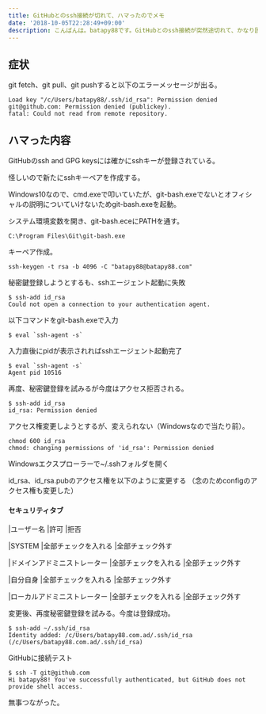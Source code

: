 ```yaml
---
title: GitHubとのssh接続が切れて、ハマったのでメモ
date: '2018-10-05T22:28:49+09:00'
description: こんばんは。batapy88です。GitHubとのssh接続が突然途切れて、かなり困ったのでそのときのメモです。同じように困ってる人の役に立てれば。
---
```

## 症状

git fetch、git pull、git pushすると以下のエラーメッセージが出る。

```
Load key "/c/Users/batapy88/.ssh/id_rsa": Permission denied
git@github.com: Permission denied (publickey).
fatal: Could not read from remote repository.
```

## ハマった内容

GitHubのssh and GPG keysには確かにsshキーが登録されている。

怪しいので新たにsshキーペアを作成する。

Windows10なので、cmd.exeで叩いていたが、git-bash.exeでないとオフィシャルの説明についていけないためgit-bash.exeを起動。

システム環境変数を開き、git-bash.eceにPATHを通す。

```
C:\Program Files\Git\git-bash.exe
```

キーペア作成。

```
ssh-keygen -t rsa -b 4096 -C "batapy88@batapy88.com"
```

秘密鍵登録しようとするも、sshエージェント起動に失敗

```
$ ssh-add id_rsa
Could not open a connection to your authentication agent.
```

以下コマンドをgit-bash.exeで入力

```
$ eval `ssh-agent -s`
```

入力直後にpidが表示されればsshエージェント起動完了

```
$ eval `ssh-agent -s`
Agent pid 10516
```

再度、秘密鍵登録を試みるが今度はアクセス拒否される。

```
$ ssh-add id_rsa
id_rsa: Permission denied
```

アクセス権変更しようとするが、変えられない（Windowsなので当たり前）。

```
chmod 600 id_rsa
chmod: changing permissions of 'id_rsa': Permission denied
```

Windowsエクスプローラーで~/.sshフォルダを開く

id_rsa、id_rsa.pubのアクセス権を以下のように変更する
（念のためconfigのアクセス権も変更した）

#### セキュリティタブ

\|ユーザー名 |許可 |拒否

\|SYSTEM |全部チェックを入れる |全部チェック外す

\|ドメインアドミニストレーター |全部チェックを入れる |全部チェック外す

\|自分自身 |全部チェックを入れる |全部チェック外す

\|ローカルアドミニストレーター |全部チェックを入れる |全部チェック外す


変更後、再度秘密鍵登録を試みる。今度は登録成功。

```
$ ssh-add ~/.ssh/id_rsa
Identity added: /c/Users/batapy88.com.ad/.ssh/id_rsa (/c/Users/batapy88.com.ad/.ssh/id_rsa)
```

GitHubに接続テスト

```
$ ssh -T git@github.com
Hi batapy88! You've successfully authenticated, but GitHub does not provide shell access.
```

無事つながった。
